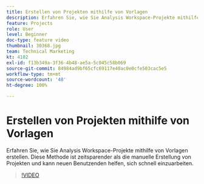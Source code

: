 ```yaml
---
title: Erstellen von Projekten mithilfe von Vorlagen
description: Erfahren Sie, wie Sie Analysis Workspace-Projekte mithilfe von Vorlagen erstellen
feature: Projects
role: User
level: Beginner
doc-type: feature video
thumbnail: 30368.jpg
team: Technical Marketing
kt: 4102
exl-id: f13b349a-3f36-4b48-ae5a-5c045c58b069
source-git-commit: 84984ad9bf65cfc69117e40ac0e0cfe503cac5e5
workflow-type: tm+mt
source-wordcount: '48'
ht-degree: 100%

---
```


# Erstellen von Projekten mithilfe von Vorlagen

Erfahren Sie, wie Sie Analysis Workspace-Projekte mithilfe von Vorlagen erstellen. Diese Methode ist zeitsparender als die manuelle Erstellung von Projekten und kann neuen Benutzenden helfen, sich schnell einzuarbeiten.

>[!VIDEO](https://video.tv.adobe.com/v/30368/?quality=12&learn=on)
